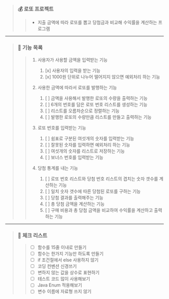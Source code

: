 > ### 💰 로또 프로젝트
> 
>> - 지출 금액에 따라 로또를 뽑고 당첨금과 비교해 수익률을 계산하는 프로그램
--- 
> ### 📕 기능 목록
>
>> 1. 사용자가 사용할 금액을 입력받는 기능
>>    1. [x] 사용자의 입력을 받는 기능
>>    2. [x] 1000원 단위로 나누어 떨어지지 않으면 예외처리 하는 기능
>>
>>
>> 2. 사용한 금액에 따라서 로또를 발행하는 기능
>>    1.  [ ] 금액을 사용해서 발행한 로또의 수량을 출력하는 기능
>>    2. [ ] 6개의 번호를 담은 로또 번호 리스트를 생성하는 기능
>>    3. [ ] 리스트를 오름차순으로 정렬하는 기능
>>    4. [ ] 발행한 로또의 수량만큼 리스트를 만들고 출력하는 기능
>>
>>
>> 3. 로또 번호를 입력받는 기능
>>    1. [ ] 쉼표로 구분된 여섯개의 숫자를 입력받는 기능
>>    2. [ ] 잘못된 숫자를 입력하면 예외처리 하는 기능
>>    3. [ ] 여섯개의 숫자를 리스트로 저장하는 기능
>>    4. [ ] 보너스 번호를 입력받는 기능
>>
>>
>> 4. 당첨 통계를 내는 기능
>>    1. [ ] 로또 번호 리스트와 당첨 번호 리스트의 겹치는 숫자 갯수를 계산하는 기능
>>    2. [ ] 일치 숫자 갯수에 따른 당첨된 로또를 구하는 기능
>>    3. [ ] 당첨 결과를 출력해주는 기능
>>    4. [ ] 총 당첨 금액을 계산하는 기능
>>    5. [ ] 구매 비용과 총 당첨 금액을 비교하여 수익률을 계산하고 출력하는 기능
----
> ### 📗 체크 리스트
>
>> - [ ] 함수를 15줄 이내로 만들기
>> - [ ] 함수는 한가지 기능만 하도록 만들기
>> - [ ] if 조건절에서 else 사용하지 않기
>> - [ ] 코딩 컨벤션 신경쓰기
>> - [ ] 변하지 않는 값을 상수로 표현하기
>> - [ ] 테스트 코드 많이 사용해보기
>> - [ ] Java Enum 적용해보기
>> - [ ] 변수 이름에 자료형 쓰지 않기